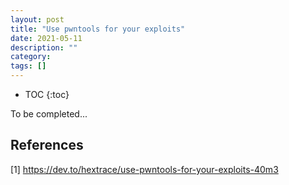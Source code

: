 ```yaml
---
layout: post
title: "Use pwntools for your exploits"
date: 2021-05-11
description: ""
category: 
tags: []
---
```

* TOC
{:toc}

To be completed...

## References

[1] <https://dev.to/hextrace/use-pwntools-for-your-exploits-40m3>
